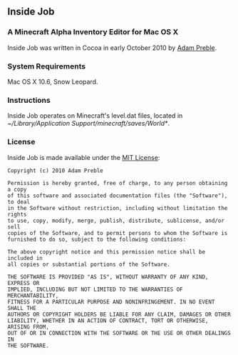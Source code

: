 ## Inside Job

### A Minecraft Alpha Inventory Editor for Mac OS X

Inside Job was written in Cocoa in early October 2010 by [Adam Preble](http://adampreble.net).

### System Requirements

Mac OS X 10.6, Snow Leopard.

### Instructions

Inside Job operates on Minecraft's level.dat files, located in _~/Library/Application Support/minecraft/saves/World*_.



### License

Inside Job is made available under the [MIT License](http://www.opensource.org/licenses/mit-license.html):

	Copyright (c) 2010 Adam Preble

	Permission is hereby granted, free of charge, to any person obtaining a copy
	of this software and associated documentation files (the "Software"), to deal
	in the Software without restriction, including without limitation the rights
	to use, copy, modify, merge, publish, distribute, sublicense, and/or sell
	copies of the Software, and to permit persons to whom the Software is
	furnished to do so, subject to the following conditions:

	The above copyright notice and this permission notice shall be included in
	all copies or substantial portions of the Software.

	THE SOFTWARE IS PROVIDED "AS IS", WITHOUT WARRANTY OF ANY KIND, EXPRESS OR
	IMPLIED, INCLUDING BUT NOT LIMITED TO THE WARRANTIES OF MERCHANTABILITY,
	FITNESS FOR A PARTICULAR PURPOSE AND NONINFRINGEMENT. IN NO EVENT SHALL THE
	AUTHORS OR COPYRIGHT HOLDERS BE LIABLE FOR ANY CLAIM, DAMAGES OR OTHER
	LIABILITY, WHETHER IN AN ACTION OF CONTRACT, TORT OR OTHERWISE, ARISING FROM,
	OUT OF OR IN CONNECTION WITH THE SOFTWARE OR THE USE OR OTHER DEALINGS IN
	THE SOFTWARE.
